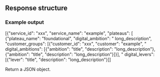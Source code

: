 ## Response structure

### Example output

[{"service_id": "xxx", "service_name": "example", "plateaus": [ {"plateau_name": "foundational", "digital_ambition": "
long_description", "customer_groups": [{"customer_id": "xxx", "customer": "example", "
digital_ambitions": [{"ambition": "title", "description": "long_description"},{"ambition": "title", "description": "long_description"}]}], "
digital_levers": [{"lever": "title", "description": "long_description"}]]

Return a JSON object.
